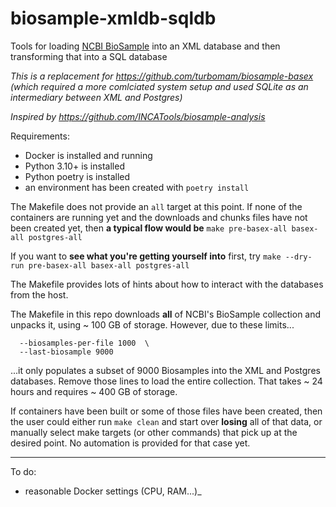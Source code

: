 # biosample-xmldb-sqldb
Tools for loading [NCBI BioSample](https://www.ncbi.nlm.nih.gov/biosample) into an XML database and then transforming that into a SQL database

_This is a replacement for https://github.com/turbomam/biosample-basex (which required a more comlciated system setup and used SQLite as an intermediary between XML and Postgres)_

_Inspired by https://github.com/INCATools/biosample-analysis_

Requirements:
- Docker is installed and running
- Python 3.10+ is installed
- Python poetry is installed
- an environment has been created with `poetry install`

The Makefile does not provide an `all` target at this point.
If none of the containers are running yet and the downloads and chunks files have not been created yet,
then **a typical flow would be** `make pre-basex-all basex-all postgres-all`

If you want to **see what you're getting yourself into** first, try `make --dry-run pre-basex-all basex-all postgres-all`

The Makefile provides lots of hints about how to interact with the databases from the host.

The Makefile in this repo downloads **all** of NCBI's BioSample collection and unpacks it, using ~ 100 GB of storage. However, due to these limits...

```shell
  --biosamples-per-file 1000  \
  --last-biosample 9000
```

...it only populates a subset of 9000 Biosamples into the XML and Postgres databases. Remove those lines to load the entire collection. That takes ~ 24 hours and requires ~ 400 GB of storage.

If containers have been built or some of those files have been created, then the user could either run `make clean` and start over **losing** all of that data,
or manually select make targets (or other commands) that pick up at the desired point. No automation is provided for that case yet.


----

To do:
- reasonable Docker settings (CPU, RAM...)_
